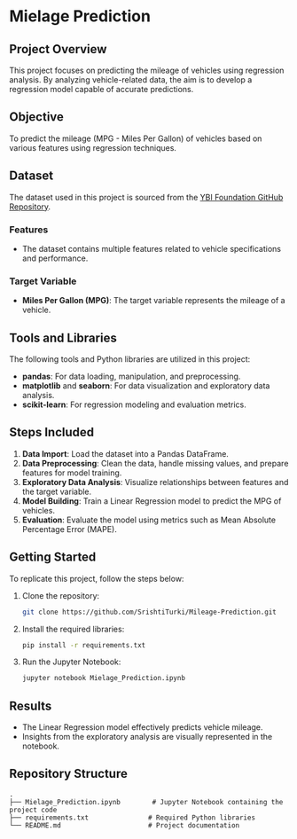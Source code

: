 # Mielage Prediction

## Project Overview
This project focuses on predicting the mileage of vehicles using regression analysis. By analyzing vehicle-related data, the aim is to develop a regression model capable of accurate predictions.

## Objective
To predict the mileage (MPG - Miles Per Gallon) of vehicles based on various features using regression techniques.

## Dataset
The dataset used in this project is sourced from the [YBI Foundation GitHub Repository](https://github.com/YBI-Foundation/Dataset/raw/main/MPG.csv).

### Features
- The dataset contains multiple features related to vehicle specifications and performance.

### Target Variable
- **Miles Per Gallon (MPG)**: The target variable represents the mileage of a vehicle.

## Tools and Libraries
The following tools and Python libraries are utilized in this project:
- **pandas**: For data loading, manipulation, and preprocessing.
- **matplotlib** and **seaborn**: For data visualization and exploratory data analysis.
- **scikit-learn**: For regression modeling and evaluation metrics.

## Steps Included
1. **Data Import**: Load the dataset into a Pandas DataFrame.
2. **Data Preprocessing**: Clean the data, handle missing values, and prepare features for model training.
3. **Exploratory Data Analysis**: Visualize relationships between features and the target variable.
4. **Model Building**: Train a Linear Regression model to predict the MPG of vehicles.
5. **Evaluation**: Evaluate the model using metrics such as Mean Absolute Percentage Error (MAPE).

## Getting Started
To replicate this project, follow the steps below:

1. Clone the repository:
    ```bash
    git clone https://github.com/SrishtiTurki/Mileage-Prediction.git
    ```
2. Install the required libraries:
    ```bash
    pip install -r requirements.txt
    ```
3. Run the Jupyter Notebook:
    ```bash
    jupyter notebook Mielage_Prediction.ipynb
    ```

## Results
- The Linear Regression model effectively predicts vehicle mileage.
- Insights from the exploratory analysis are visually represented in the notebook.

## Repository Structure
```
.
├── Mielage_Prediction.ipynb        # Jupyter Notebook containing the project code
├── requirements.txt               # Required Python libraries
└── README.md                      # Project documentation
```
